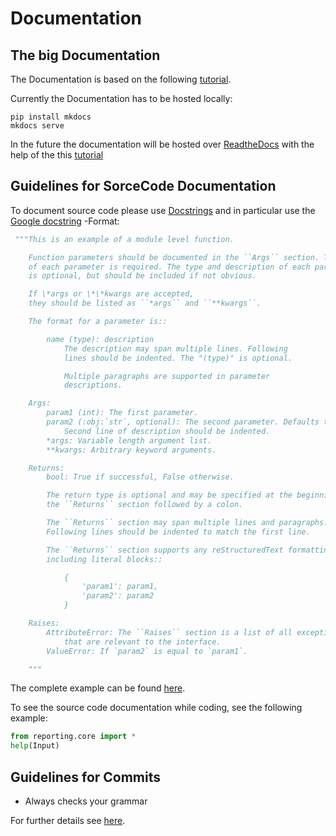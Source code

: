 # Documentation

## The big Documentation
The Documentation is based on the following [tutorial](https://realpython.com/documenting-python-code/).

Currently the Documentation has to be hosted locally:
````shell
pip install mkdocs
mkdocs serve
````

In the future the documentation will be hosted over [ReadtheDocs](https://readthedocs.org/) with the help of the this 
[tutorial](https://www.mkdocs.org/user-guide/deploying-your-docs/)

## Guidelines for SorceCode Documentation
To document source code please use [Docstrings](https://realpython.com/documenting-python-code/) and 
in particular use the [Google docstring](https://mkdocstrings.github.io/handlers/python/#google-style) -Format:
```python
 """This is an example of a module level function.

    Function parameters should be documented in the ``Args`` section. The name
    of each parameter is required. The type and description of each parameter
    is optional, but should be included if not obvious.

    If \*args or \*\*kwargs are accepted,
    they should be listed as ``*args`` and ``**kwargs``.

    The format for a parameter is::

        name (type): description
            The description may span multiple lines. Following
            lines should be indented. The "(type)" is optional.

            Multiple paragraphs are supported in parameter
            descriptions.

    Args:
        param1 (int): The first parameter.
        param2 (:obj:`str`, optional): The second parameter. Defaults to None.
            Second line of description should be indented.
        *args: Variable length argument list.
        **kwargs: Arbitrary keyword arguments.

    Returns:
        bool: True if successful, False otherwise.

        The return type is optional and may be specified at the beginning of
        the ``Returns`` section followed by a colon.

        The ``Returns`` section may span multiple lines and paragraphs.
        Following lines should be indented to match the first line.

        The ``Returns`` section supports any reStructuredText formatting,
        including literal blocks::

            {
                'param1': param1,
                'param2': param2
            }

    Raises:
        AttributeError: The ``Raises`` section is a list of all exceptions
            that are relevant to the interface.
        ValueError: If `param2` is equal to `param1`.

    """
```
The complete example can be found [here](https://sphinxcontrib-napoleon.readthedocs.io/en/latest/example_google.html).

To see the source code documentation while coding, see the following example: 
````python
from reporting.core import *
help(Input)
````

## Guidelines for Commits

- Always checks your grammar

For further details see [here](https://herewecode.io/blog/a-beginners-guide-to-git-how-to-write-a-good-commit-message/).